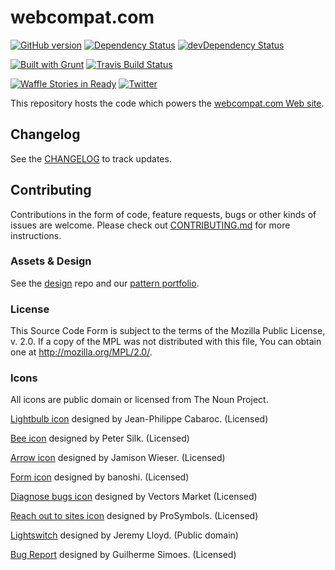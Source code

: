 # webcompat.com


[![GitHub version](https://badge.fury.io/gh/webcompat%2Fwebcompat.com.svg)](https://badge.fury.io/gh/webcompat%2Fwebcompat.com)
[![Dependency Status](https://david-dm.org/webcompat/webcompat.com.svg)](https://david-dm.org/webcompat/webcompat.com)
[![devDependency Status](https://david-dm.org/webcompat/webcompat.com/dev-status.svg)](https://david-dm.org/webcompat/webcompat.com/)

[![Built with Grunt](https://cdn.gruntjs.com/builtwith.svg)](http://gruntjs.com/)
[![Travis Build Status](https://travis-ci.org/webcompat/webcompat.com.svg?branch=master)](https://travis-ci.org/webcompat/webcompat.com)

[![Waffle Stories in Ready](https://badge.waffle.io/webcompat/webcompat.com.png?label=ready&title=Ready)](https://waffle.io/webcompat/webcompat.com)
[![Twitter](https://img.shields.io/twitter/url/https/github.com/webcompat/webcompat.com.svg?style=social)](https://twitter.com/webcompat)

	

This repository hosts the code which powers the [webcompat.com Web site](http://webcompat.com/).

## Changelog

See the [CHANGELOG](https://github.com/webcompat/webcompat.com/blob/master/CHANGELOG.md) to track updates.

## Contributing

Contributions in the form of code, feature requests, bugs or other kinds of issues are welcome. Please check out [CONTRIBUTING.md]( https://github.com/webcompat/webcompat.com/blob/master/CONTRIBUTING.md) for more instructions.

### Assets & Design

See the [design](https://github.com/webcompat/design) repo and our [pattern portfolio](http://webcompat.github.io/webcompat.com/).

### License

This Source Code Form is subject to the terms of the Mozilla Public
License, v. 2.0. If a copy of the MPL was not distributed with this
file, You can obtain one at http://mozilla.org/MPL/2.0/.

### Icons

All icons are public domain or licensed from The Noun Project.

[Lightbulb icon](http://thenounproject.com/term/light-bulb/5370/) designed by Jean-Philippe Cabaroc. (Licensed)

[Bee icon](http://thenounproject.com/term/bee/26569/) designed by Peter Silk. (Licensed)

[Arrow icon](http://thenounproject.com/term/arrow/5438/) designed by Jamison Wieser. (Licensed)

[Form icon](http://thenounproject.com/term/list/14362/) designed by banoshi. (Licensed)

[Diagnose bugs icon](https://thenounproject.com/term/electrocardiogram/241273/) designed by Vectors Market (Licensed)

[Reach out to sites icon](https://thenounproject.com/term/heart-care/518087/) designed by ProSymbols.  (Licensed)

[Lightswitch](http://thenounproject.com/term/light-switch/2235/) designed by Jeremy Lloyd.  (Public domain)

[Bug Report](https://thenounproject.com/term/bug-report/883147/) designed by Guilherme Simoes. (Licensed)
